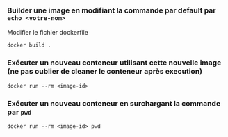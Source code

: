 
### Builder une image en modifiant la commande par default par ```echo <votre-nom>```
Modifier le fichier dockerfile

```docker build .```

### Exécuter un nouveau conteneur utilisant cette nouvelle image (ne pas oublier de cleaner le conteneur après execution)
```docker run --rm <image-id>```

### Exécuter un nouveau conteneur en surchargant la commande par ```pwd```
```docker run --rm <image-id> pwd```
